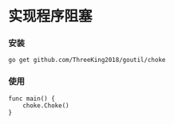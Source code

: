 # 实现程序阻塞

### 安装

```
go get github.com/ThreeKing2018/goutil/choke
```

### 使用
```
func main() {
    choke.Choke()
}
```
